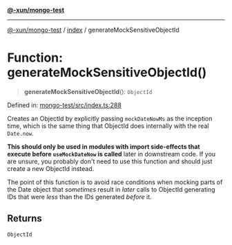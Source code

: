 [**@-xun/mongo-test**](../../README.md)

***

[@-xun/mongo-test](../../README.md) / [index](../README.md) / generateMockSensitiveObjectId

# Function: generateMockSensitiveObjectId()

> **generateMockSensitiveObjectId**(): `ObjectId`

Defined in: [mongo-test/src/index.ts:288](https://github.com/Xunnamius/mongo-utils/blob/3a5cac73fd75d1f2fbf8f394bf95134975945ba3/packages/mongo-test/src/index.ts#L288)

Creates an ObjectId by explicitly passing `mockDateNowMs` as
the inception time, which is the same thing that ObjectId does
internally with the real `Date.now`.

**This should only be used in modules with import side-effects that execute
before `useMockDateNow` is called** later in downstream code. If you are
unsure, you probably don't need to use this function and should just create a
new ObjectId instead.

The point of this function is to avoid race conditions when mocking parts of
the Date object that _sometimes_ result in _later_ calls to
ObjectId generating IDs that were _less_ than the IDs generated
_before_ it.

## Returns

`ObjectId`
